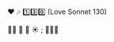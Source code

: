 :heart: :notes: :one::three::zero: (Love Sonnet 130)

:ok_woman: :eyes:  :no_entry_sign:  :sunny: ;
:red_circle::hibiscus::lips:
